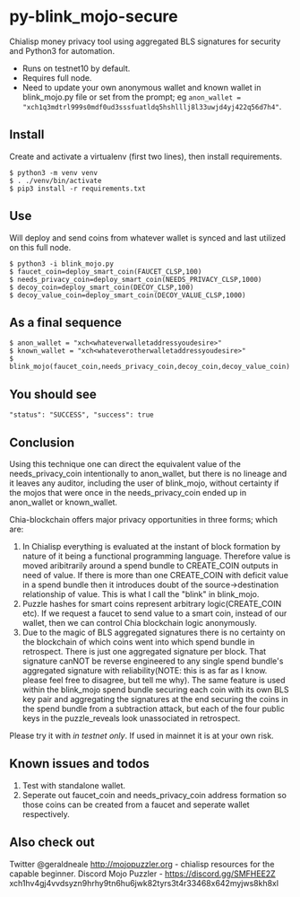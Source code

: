 # py-blink_mojo-secure
Chialisp money privacy tool using aggregated BLS signatures for security and Python3 for automation.

* Runs on testnet10 by default.
* Requires full node.
* Need to update your own anonymous wallet and known wallet in blink_mojo.py file or set from the prompt; eg `anon_wallet = "xch1q3mdtrl999s0mdf0ud3sssfuatldq5hshlllj8l33uwjd4yj422q56d7h4"`.


Install
-------

Create and activate a virtualenv (first two lines), then install requirements.

```
$ python3 -m venv venv
$ . ./venv/bin/activate
$ pip3 install -r requirements.txt
```

Use
-------
Will deploy and send coins from whatever wallet is synced and last utilized on this full node.

```
$ python3 -i blink_mojo.py
$ faucet_coin=deploy_smart_coin(FAUCET_CLSP,100)
$ needs_privacy_coin=deploy_smart_coin(NEEDS_PRIVACY_CLSP,1000)
$ decoy_coin=deploy_smart_coin(DECOY_CLSP,100)
$ decoy_value_coin=deploy_smart_coin(DECOY_VALUE_CLSP,1000)
```

As a final sequence
------
```
$ anon_wallet = "xch<whateverwalletaddressyoudesire>"
$ known_wallet = "xch<whateverotherwalletaddressyoudesire>"
$ blink_mojo(faucet_coin,needs_privacy_coin,decoy_coin,decoy_value_coin)
```   
   
You should see
--------

`"status": "SUCCESS",
 "success": true`
 
Conclusion
---------

Using this technique one can direct the equivalent value of the needs_privacy_coin intentionally to anon_wallet, but there is no lineage and it leaves any auditor, including the user of blink_mojo, without certainty if the mojos that were once in the needs_privacy_coin ended up in anon_wallet or known_wallet. 

Chia-blockchain offers major privacy opportunities in three forms; which are:
1) In Chialisp everything is evaluated at the instant of block formation by nature of it being a functional programming language. Therefore value is moved aribitrarily around a spend bundle to CREATE_COIN outputs in need of value. If there is more than one CREATE_COIN with deficit value in a spend bundle then it introduces doubt of the source->destination relationship of value. This is what I call the "blink" in blink_mojo.
2) Puzzle hashes for smart coins represent arbitrary logic(CREATE_COIN etc). If we request a faucet to send value to a smart coin, instead of our wallet, then we can control Chia blockchain logic anonymously.
4) Due to the magic of BLS aggregated signatures there is no certainty on the blockchain of which coins went into which spend bundle in retrospect. There is just one aggregated signature per block. That signature canNOT be reverse engineered to any single spend bundle's aggregated signature with reliability(NOTE: this is as far as I know. please feel free to disagree, but tell me why). The same feature is used within the blink_mojo spend bundle securing each coin with its own BLS key pair and aggregating the signatures at the end securing the coins in the spend bundle from a subtraction attack, but each of the four public keys in the puzzle_reveals look unassociated in retrospect.  

Please try it with _in testnet only_. If used in mainnet it is at your own risk.

Known issues and todos
---------
1) Test with standalone wallet.
2) Seperate out faucet_coin and needs_privacy_coin address formation so those coins can be created from a faucet and seperate wallet respectively.

Also check out
------------
Twitter @geraldneale
http://mojopuzzler.org - chialisp resources for the capable beginner.
Discord Mojo Puzzler - https://discord.gg/SMFHEE2Z
xch1hv4gj4vvdsyzn9hrhy9tn6hu6jwk82tyrs3t4r33468x642myjws8kh8xl
